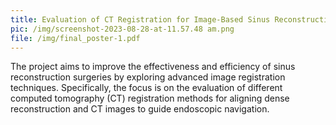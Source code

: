 ```yaml
---
title: Evaluation of CT Registration for Image-Based Sinus Reconstruction
pic: /img/screenshot-2023-08-28-at-11.57.48 am.png
file: /img/final_poster-1.pdf
---
```

The project aims to improve the effectiveness and efficiency of sinus reconstruction surgeries by exploring advanced image registration techniques. Specifically, the focus is on the evaluation of different computed tomography (CT) registration methods for aligning dense reconstruction and CT images to guide endoscopic navigation.